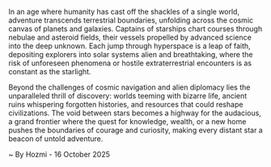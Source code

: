 
In an age where humanity has cast off the shackles of a single world, adventure transcends terrestrial boundaries, unfolding across the cosmic canvas of planets and galaxies. Captains of starships chart courses through nebulae and asteroid fields, their vessels propelled by advanced science into the deep unknown. Each jump through hyperspace is a leap of faith, depositing explorers into solar systems alien and breathtaking, where the risk of unforeseen phenomena or hostile extraterrestrial encounters is as constant as the starlight.

Beyond the challenges of cosmic navigation and alien diplomacy lies the unparalleled thrill of discovery: worlds teeming with bizarre life, ancient ruins whispering forgotten histories, and resources that could reshape civilizations. The void between stars becomes a highway for the audacious, a grand frontier where the quest for knowledge, wealth, or a new home pushes the boundaries of courage and curiosity, making every distant star a beacon of untold adventure.

~ By Hozmi - 16 October 2025
